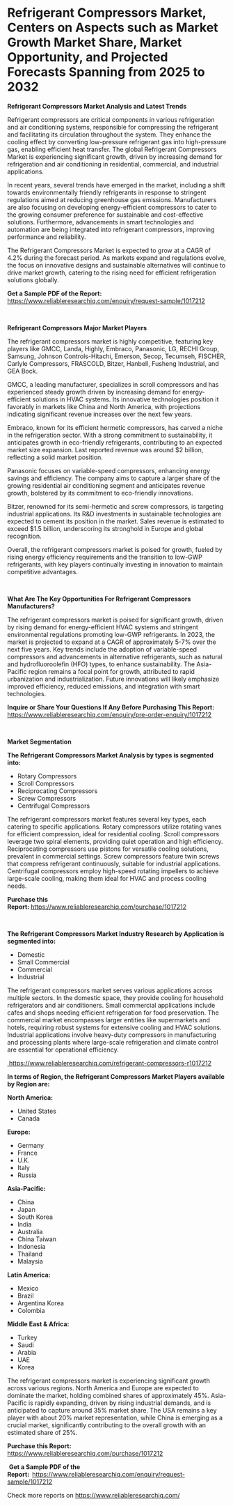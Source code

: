 <p><h1>Refrigerant Compressors Market, Centers on Aspects such as Market Growth Market Share, Market Opportunity, and Projected Forecasts Spanning from 2025 to 2032</h1></p><p><strong>Refrigerant Compressors Market Analysis and Latest Trends</strong></p>
<p><p>Refrigerant compressors are critical components in various refrigeration and air conditioning systems, responsible for compressing the refrigerant and facilitating its circulation throughout the system. They enhance the cooling effect by converting low-pressure refrigerant gas into high-pressure gas, enabling efficient heat transfer. The global Refrigerant Compressors Market is experiencing significant growth, driven by increasing demand for refrigeration and air conditioning in residential, commercial, and industrial applications. </p><p>In recent years, several trends have emerged in the market, including a shift towards environmentally friendly refrigerants in response to stringent regulations aimed at reducing greenhouse gas emissions. Manufacturers are also focusing on developing energy-efficient compressors to cater to the growing consumer preference for sustainable and cost-effective solutions. Furthermore, advancements in smart technologies and automation are being integrated into refrigerant compressors, improving performance and reliability.</p><p>The Refrigerant Compressors Market is expected to grow at a CAGR of 4.2% during the forecast period. As markets expand and regulations evolve, the focus on innovative designs and sustainable alternatives will continue to drive market growth, catering to the rising need for efficient refrigeration solutions globally.</p></p>
<p><strong>Get a Sample PDF of the Report:&nbsp;</strong> <a href="https://www.reliableresearchiq.com/enquiry/request-sample/1017212?utm_campaign=3193&utm_medium=2&utm_source=Github&utm_content=ia&utm_term=21032025&utm_id=refrigerant-compressors">https://www.reliableresearchiq.com/enquiry/request-sample/1017212</a></p>
<p>&nbsp;</p>
<p><strong>Refrigerant Compressors Major Market Players</strong></p>
<p><p>The refrigerant compressors market is highly competitive, featuring key players like GMCC, Landa, Highly, Embraco, Panasonic, LG, RECHI Group, Samsung, Johnson Controls-Hitachi, Emerson, Secop, Tecumseh, FISCHER, Carlyle Compressors, FRASCOLD, Bitzer, Hanbell, Fusheng Industrial, and GEA Bock. </p><p>GMCC, a leading manufacturer, specializes in scroll compressors and has experienced steady growth driven by increasing demand for energy-efficient solutions in HVAC systems. Its innovative technologies position it favorably in markets like China and North America, with projections indicating significant revenue increases over the next few years.</p><p>Embraco, known for its efficient hermetic compressors, has carved a niche in the refrigeration sector. With a strong commitment to sustainability, it anticipates growth in eco-friendly refrigerants, contributing to an expected market size expansion. Last reported revenue was around $2 billion, reflecting a solid market position.</p><p>Panasonic focuses on variable-speed compressors, enhancing energy savings and efficiency. The company aims to capture a larger share of the growing residential air conditioning segment and anticipates revenue growth, bolstered by its commitment to eco-friendly innovations.</p><p>Bitzer, renowned for its semi-hermetic and screw compressors, is targeting industrial applications. Its R&D investments in sustainable technologies are expected to cement its position in the market. Sales revenue is estimated to exceed $1.5 billion, underscoring its stronghold in Europe and global recognition.</p><p>Overall, the refrigerant compressors market is poised for growth, fueled by rising energy efficiency requirements and the transition to low-GWP refrigerants, with key players continually investing in innovation to maintain competitive advantages.</p></p>
<p>&nbsp;</p>
<p><strong>What Are The Key Opportunities For Refrigerant Compressors Manufacturers?</strong></p>
<p><p>The refrigerant compressors market is poised for significant growth, driven by rising demand for energy-efficient HVAC systems and stringent environmental regulations promoting low-GWP refrigerants. In 2023, the market is projected to expand at a CAGR of approximately 5-7% over the next five years. Key trends include the adoption of variable-speed compressors and advancements in alternative refrigerants, such as natural and hydrofluoroolefin (HFO) types, to enhance sustainability. The Asia-Pacific region remains a focal point for growth, attributed to rapid urbanization and industrialization. Future innovations will likely emphasize improved efficiency, reduced emissions, and integration with smart technologies.</p></p>
<p><strong>Inquire or Share Your Questions If Any Before Purchasing This Report:</strong> <a href="https://www.reliableresearchiq.com/enquiry/pre-order-enquiry/1017212?utm_campaign=3193&utm_medium=2&utm_source=Github&utm_content=ia&utm_term=21032025&utm_id=refrigerant-compressors">https://www.reliableresearchiq.com/enquiry/pre-order-enquiry/1017212</a></p>
<p>&nbsp;</p>
<p><strong>Market Segmentation</strong></p>
<p><strong>The Refrigerant Compressors Market Analysis by types is segmented into:</strong></p>
<p><ul><li>Rotary Compressors</li><li>Scroll Compressors</li><li>Reciprocating Compressors</li><li>Screw Compressors</li><li>Centrifugal Compressors</li></ul></p>
<p><p>The refrigerant compressors market features several key types, each catering to specific applications. Rotary compressors utilize rotating vanes for efficient compression, ideal for residential cooling. Scroll compressors leverage two spiral elements, providing quiet operation and high efficiency. Reciprocating compressors use pistons for versatile cooling solutions, prevalent in commercial settings. Screw compressors feature twin screws that compress refrigerant continuously, suitable for industrial applications. Centrifugal compressors employ high-speed rotating impellers to achieve large-scale cooling, making them ideal for HVAC and process cooling needs.</p></p>
<p><strong>Purchase this Report:&nbsp;</strong><a href="https://www.reliableresearchiq.com/purchase/1017212?utm_campaign=3193&utm_medium=2&utm_source=Github&utm_content=ia&utm_term=21032025&utm_id=refrigerant-compressors">https://www.reliableresearchiq.com/purchase/1017212</a></p>
<p>&nbsp;</p>
<p><strong>The Refrigerant Compressors Market Industry Research by Application is segmented into:</strong></p>
<p><ul><li>Domestic</li><li>Small Commercial</li><li>Commercial</li><li>Industrial</li></ul></p>
<p><p>The refrigerant compressors market serves various applications across multiple sectors. In the domestic space, they provide cooling for household refrigerators and air conditioners. Small commercial applications include cafes and shops needing efficient refrigeration for food preservation. The commercial market encompasses larger entities like supermarkets and hotels, requiring robust systems for extensive cooling and HVAC solutions. Industrial applications involve heavy-duty compressors in manufacturing and processing plants where large-scale refrigeration and climate control are essential for operational efficiency.</p></p>
<p><a href="https://www.reliableresearchiq.com/refrigerant-compressors-r1017212?utm_campaign=3193&utm_medium=2&utm_source=Github&utm_content=ia&utm_term=21032025&utm_id=refrigerant-compressors">&nbsp;https://www.reliableresearchiq.com/refrigerant-compressors-r1017212</a></p>
<p><strong>In terms of Region, the Refrigerant Compressors Market Players available by Region are:</strong></p>
<p>
    <p> <strong> North America: </strong>
        <ul>
            <li>United States</li>
            <li>Canada</li>
        </ul>
        </p> 
    <p> <strong> Europe: </strong>
        <ul>
            <li>Germany</li>
            <li>France</li>
            <li>U.K.</li>
            <li>Italy</li>
            <li>Russia</li>
        </ul>
        </p> 
    <p> <strong> Asia-Pacific: </strong>
        <ul>
            <li>China</li>
            <li>Japan</li>
            <li>South Korea</li>
            <li>India</li>
            <li>Australia</li>
            <li>China Taiwan</li>
            <li>Indonesia</li>
            <li>Thailand</li>
            <li>Malaysia</li>
        </ul>
        </p> 
    <p> <strong> Latin America: </strong>
        <ul>
            <li>Mexico</li>
            <li>Brazil</li>
            <li>Argentina Korea</li>
            <li>Colombia</li>
        </ul>
        </p> 
    <p> <strong> Middle East & Africa: </strong>
        <ul>
            <li>Turkey</li>
            <li>Saudi</li>
            <li>Arabia</li>
            <li>UAE</li>
            <li>Korea</li>
        </ul>
    </p>
    </p>
<p><p>The refrigerant compressors market is experiencing significant growth across various regions. North America and Europe are expected to dominate the market, holding combined shares of approximately 45%. Asia-Pacific is rapidly expanding, driven by rising industrial demands, and is anticipated to capture around 35% market share. The USA remains a key player with about 20% market representation, while China is emerging as a crucial market, significantly contributing to the overall growth with an estimated share of 25%.</p></p>
<p><strong>Purchase this Report: </strong><a href="https://www.reliableresearchiq.com/purchase/1017212?utm_campaign=3193&utm_medium=2&utm_source=Github&utm_content=ia&utm_term=21032025&utm_id=refrigerant-compressors">https://www.reliableresearchiq.com/purchase/1017212</a></p>
<p>&nbsp;<strong>Get a Sample PDF of the Report:&nbsp;&nbsp;</strong><a href="https://www.reliableresearchiq.com/enquiry/request-sample/1017212?utm_campaign=3193&utm_medium=2&utm_source=Github&utm_content=ia&utm_term=21032025&utm_id=refrigerant-compressors">https://www.reliableresearchiq.com/enquiry/request-sample/1017212</a></p>
<p><strong></strong></p>
<p>Check more reports on <a href="https://www.reliableresearchiq.com/?utm_campaign=3193&utm_medium=2&utm_source=Github&utm_content=ia&utm_term=21032025&utm_id=refrigerant-compressors">https://www.reliableresearchiq.com/</a></p>
